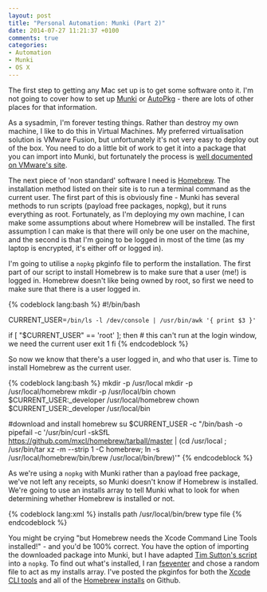 ```yaml
---
layout: post
title: "Personal Automation: Munki (Part 2)"
date: 2014-07-27 11:21:37 +0100
comments: true
categories: 
- Automation
- Munki
- OS X
---
```


The first step to getting any Mac set up is to get some software onto it. I'm not going to cover how to set up [Munki](https://code.google.com/p/munki/wiki/GettingStartedWithMunki) or [AutoPkg](https://github.com/autopkg/autopkg/wiki/Getting-Started) - there are lots of other places for that information.

As a sysadmin, I'm forever testing things. Rather than destroy my own machine, I like to do this in Virtual Machines. My preferred virtualisation solution is VMware Fusion, but unfortunately it's not very easy to deploy out of the box. You need to do a little bit of work to get it into a package that you can import into Munki, but fortunately the process is [well documented on VMware's site](http://kb.vmware.com/selfservice/microsites/search.do?language=en_US&cmd=displayKC&externalId=2058680).

The next piece of 'non standard' software I need is [Homebrew](http://brew.sh). The installation method listed on their site is to run a terminal command as the current user. The first part of this is obviously fine - Munki has several methods to run scripts (payload free packages, nopkg), but it runs everything as root. Fortunately, as I'm deploying my own machine, I can make some assumptions about where Homebrew will be installed. The first assumption I can make is that there will only be one user on the machine, and the second is that I'm going to be logged in most of the time (as my laptop is encrypted, it's either off or logged in).

I'm going to utilise a ``nopkg`` pkginfo file to perform the installation. The first part of our script to install Homebrew is to make sure that a user (me!) is logged in. Homebrew doesn't like being owned by root, so first we need to make sure that there is a user logged in.

{% codeblock lang:bash %}
#!/bin/bash

CURRENT_USER=`/bin/ls -l /dev/console | /usr/bin/awk '{ print $3 }'`

if [ "$CURRENT_USER" == 'root' ]; then
    # this can't run at the login window, we need the current user
    exit 1
fi
{% endcodeblock %}

So now we know that there's a user logged in, and who that user is. Time to install Homebrew as the current user.

{% codeblock lang:bash %}
mkdir -p /usr/local
mkdir -p /usr/local/homebrew
mkdir -p /usr/local/bin
chown $CURRENT_USER:_developer /usr/local/homebrew
chown $CURRENT_USER:_developer /usr/local/bin

#download and install homebrew
su $CURRENT_USER -c "/bin/bash -o pipefail -c '/usr/bin/curl -skSfL https://github.com/mxcl/homebrew/tarball/master | (cd /usr/local ; /usr/bin/tar xz -m --strip 1 -C homebrew; ln -s /usr/local/homebrew/bin/brew /usr/local/bin/brew)'"
{% endcodeblock %}

As we're using a ``nopkg`` with Munki rather than a payload free package, we've not left any receipts, so Munki doesn't know if Homebrew is installed. We're going to use an installs array to tell Munki what to look for when determining whether Homebrew is installed or not.

{% codeblock lang:xml %}
<key>installs</key>
	<array>
		<dict>
			<key>path</key>
			<string>/usr/local/bin/brew</string>
			<key>type</key>
			<string>file</string>
		</dict>
	</array>
{% endcodeblock %}

You might be crying "but Homebrew needs the Xcode Command Line Tools installed!" - and you'd be 100% correct. You have the option of importing the downloaded package into Munki, but I have adapted [Tim Sutton's script](https://github.com/timsutton/osx-vm-templates/blob/master/scripts/xcode-cli-tools.sh) into a ``nopkg``. To find out what's installed, I ran [fseventer](http://www.fernlightning.com/doku.php?id=software%3afseventer%3astart) and chose a random file to act as my installs array. I've posted the pkginfos for both the [Xcode CLI tools](https://github.com/grahamgilbert/macscripts/blob/master/Munki/pkginfos/Xcode/XcodeCLITools-2014.07.15.plist) and all of the [Homebrew installs](https://github.com/grahamgilbert/macscripts/tree/master/Munki/pkginfos/Homebrew) on Github.